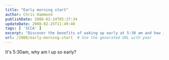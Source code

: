 ```yaml
---
title: "Early morning start"
author: Chris Hammond
publishDate: 2008-02-24T05:37:34
updateDate: 2008-02-25T11:49:40
tags: [ 'SCCA' ]
excerpt: "Discover the benefits of waking up early at 5:30 am and how it can positively impact your day and productivity."
url: /2008/early-morning-start  # Use the generated URL with year
---
```

<p>It's 5:30am, why am I up so early?</p>

